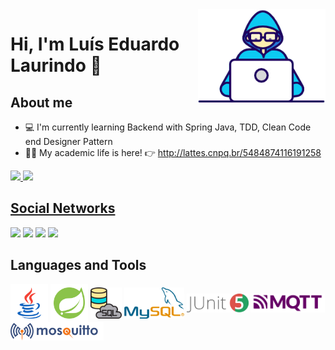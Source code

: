 <img height="150em" align="right" alt="GIF" src="https://github.com/laurindo-luis/laurindo-luis/blob/main/gifs/Developer.gif" />

# Hi, I'm Luís Eduardo Laurindo 👋


## About me

- :computer: I'm currently learning Backend with Spring Java, TDD, Clean Code end Designer Pattern
- :man_teacher: My academic life is here! :point_right: http://lattes.cnpq.br/5484874116191258


<div>
  <a href="https://github.com/laurindo-luis">
  <img height="180em" src="https://github-readme-stats.vercel.app/api?username=laurindo-luis&show_icons=true&theme=gotham&include_all_commits=true&count_private=true"/>
  <img height="180em" src="https://github-readme-stats.vercel.app/api/top-langs/?username=laurindo-luis&layout=compact&langs_count=7&theme=gotham"/>
 
</div>
  
  
  
## Social Networks  
  
<div> 
  <a href="https://www.youtube.com/channel/UCF46nrEO_33ka20psM7R58g" target="_blank"><img src="https://img.shields.io/badge/YouTube-FF0000?style=for-the-badge&logo=youtube&logoColor=white" target="_blank"></a>
  <a href="https://www.instagram.com/luis.costalaurindo/" target="_blank"><img src="https://img.shields.io/badge/Instagram-E4405F?style=for-the-badge&logo=instagram&logoColor=white" target="_blank"></a>
<a href = "mailto:luiseduardocosta417@gmail.com"><img src="https://img.shields.io/badge/Gmail-D14836?style=for-the-badge&logo=gmail&logoColor=white" target="_blank"></a> 

<a href= "https://www.linkedin.com/in/luis-laurindo/">
  <img src="https://img.shields.io/badge/LinkedIn-0077B5?style=for-the-badge&logo=linkedin&logoColor=white">
</a>
</div>  
  
## Languages and Tools  
<div>
  <img height="60em" align="center" src="https://github.com/laurindo-luis/laurindo-luis/blob/main/icons/java.png" /> 
  <img height="60em" align="center" src="https://github.com/laurindo-luis/laurindo-luis/blob/main/icons/spring-java.png" />
  <img height="50em" align="center" src="https://github.com/laurindo-luis/laurindo-luis/blob/main/icons/sql.png" />
  <img height="50em" align="center" src="https://github.com/laurindo-luis/laurindo-luis/blob/main/icons/mysql.png" />
  <img height="30em" align="center" src="https://github.com/laurindo-luis/laurindo-luis/blob/main/icons/junit5.png" />
  <img height="30em" align="center" src="https://github.com/laurindo-luis/laurindo-luis/blob/main/icons/mqtt.png" />
  <img height="30em" align="center" src="https://github.com/laurindo-luis/laurindo-luis/blob/main/icons/mosquitto.png" />
  
</div>
<!--
**laurindo-luis/laurindo-luis** is a ✨ _special_ ✨ repository because its `README.md` (this file) appears on your GitHub profile.

Here are some ideas to get you started:

- 🔭 I’m currently working on ...
- 🌱 I’m currently learning ...
- 👯 I’m looking to collaborate on ...
- 🤔 I’m looking for help with ...
- 💬 Ask me about ...
- 📫 How to reach me: ...
- 😄 Pronouns: ...
- ⚡ Fun fact: ...
-->
